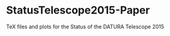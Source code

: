 StatusTelescope2015-Paper
=========================

TeX files and plots for the Status of the DATURA Telescope 2015
